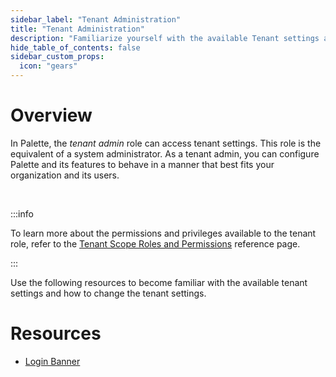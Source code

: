```yaml
---
sidebar_label: "Tenant Administration"
title: "Tenant Administration"
description: "Familiarize yourself with the available Tenant settings and how you can control the behavior of your tenant."
hide_table_of_contents: false
sidebar_custom_props: 
  icon: "gears"
---
```





# Overview

In Palette, the *tenant admin* role can access tenant settings. This role is the equivalent of a system administrator. As a tenant admin, you can configure Palette and its features to behave in a manner that best fits your organization and its users. 

<br />

:::info

To learn more about the permissions and privileges available to the tenant role, refer to the [Tenant Scope Roles and Permissions](/user-management/palette-rbac/tenant-scope-roles-permissions) reference page.

:::


Use the following resources to become familiar with the available tenant settings and how to change the tenant settings.


# Resources

- [Login Banner](/tenant-settings/login-banner)


<br />